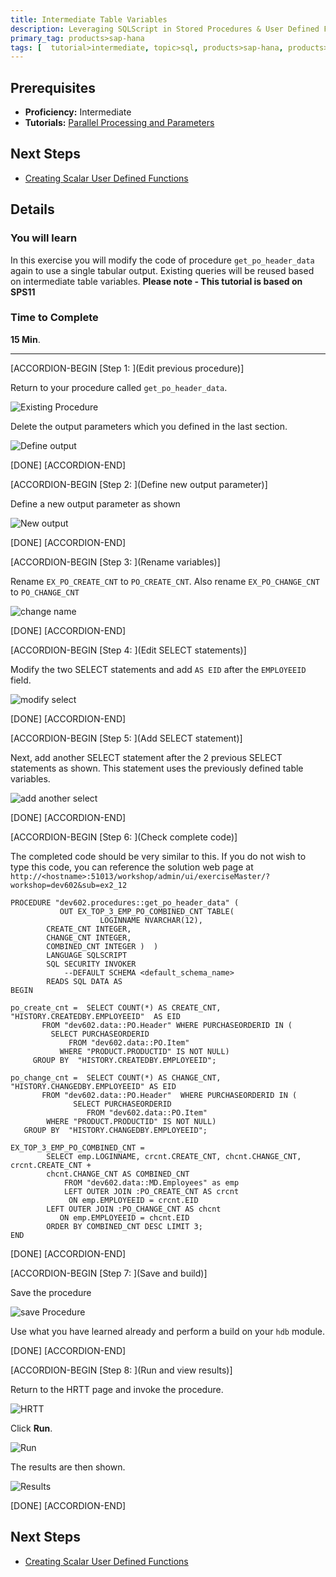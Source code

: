 ```yaml
---
title: Intermediate Table Variables
description: Leveraging SQLScript in Stored Procedures & User Defined Functions
primary_tag: products>sap-hana
tags: [  tutorial>intermediate, topic>sql, products>sap-hana, products>sap-hana\,-express-edition ]
---
```

## Prerequisites  
- **Proficiency:** Intermediate
- **Tutorials:** [Parallel Processing and Parameters](http://www.sap.com/developer/tutorials/xsa-sqlscript-parallel.html)

## Next Steps
- [Creating Scalar User Defined Functions](http://www.sap.com/developer/tutorials/xsa-sqlscript-scalar.html)

## Details
### You will learn  
In this exercise you will modify the code of procedure `get_po_header_data` again to use a single tabular output. Existing queries will be reused based on intermediate table variables.
**Please note - This tutorial is based on SPS11**

### Time to Complete
**15 Min**.

---


[ACCORDION-BEGIN [Step 1: ](Edit previous procedure)]

Return to your procedure called `get_po_header_data`.

![Existing Procedure](1.png)

Delete the output parameters which you defined in the last section.

![Define output](2.png)

[DONE]
[ACCORDION-END]

[ACCORDION-BEGIN [Step 2: ](Define new output parameter)]

Define a new output parameter as shown

![New output](3.png)

[DONE]
[ACCORDION-END]

[ACCORDION-BEGIN [Step 3: ](Rename variables)]

Rename `EX_PO_CREATE_CNT` to `PO_CREATE_CNT`. Also rename `EX_PO_CHANGE_CNT` to `PO_CHANGE_CNT`

![change name](4.png)

[DONE]
[ACCORDION-END]

[ACCORDION-BEGIN [Step 4: ](Edit SELECT statements)]

Modify the two SELECT statements and add `AS EID` after the `EMPLOYEEID` field.

![modify select](5.png)

[DONE]
[ACCORDION-END]

[ACCORDION-BEGIN [Step 5: ](Add SELECT statement)]

Next, add another SELECT statement after the 2 previous SELECT statements as shown. This statement uses the previously defined table variables.

![add another select](6.png)

[DONE]
[ACCORDION-END]

[ACCORDION-BEGIN [Step 6: ](Check complete code)]

The completed code should be very similar to this. If you do not wish to type this code, you can reference the solution web page at `http://<hostname>:51013/workshop/admin/ui/exerciseMaster/?workshop=dev602&sub=ex2_12`

```
PROCEDURE "dev602.procedures::get_po_header_data" (           OUT EX_TOP_3_EMP_PO_COMBINED_CNT TABLE(                    LOGINNAME NVARCHAR(12),		CREATE_CNT INTEGER,		CHANGE_CNT INTEGER,		COMBINED_CNT INTEGER )  ) 		LANGUAGE SQLSCRIPT 		SQL SECURITY INVOKER 			--DEFAULT SCHEMA <default_schema_name> 		READS SQL DATA ASBEGINpo_create_cnt =  SELECT COUNT(*) AS CREATE_CNT, "HISTORY.CREATEDBY.EMPLOYEEID"  AS EID       FROM "dev602.data::PO.Header" WHERE PURCHASEORDERID IN (         SELECT PURCHASEORDERID             FROM "dev602.data::PO.Item"           WHERE "PRODUCT.PRODUCTID" IS NOT NULL)     GROUP BY  "HISTORY.CREATEDBY.EMPLOYEEID";po_change_cnt =  SELECT COUNT(*) AS CHANGE_CNT, "HISTORY.CHANGEDBY.EMPLOYEEID" AS EID       FROM "dev602.data::PO.Header"  WHERE PURCHASEORDERID IN (              SELECT PURCHASEORDERID                 FROM "dev602.data::PO.Item"        WHERE "PRODUCT.PRODUCTID" IS NOT NULL)   GROUP BY  "HISTORY.CHANGEDBY.EMPLOYEEID";EX_TOP_3_EMP_PO_COMBINED_CNT =        SELECT emp.LOGINNAME, crcnt.CREATE_CNT, chcnt.CHANGE_CNT,  crcnt.CREATE_CNT +		chcnt.CHANGE_CNT AS COMBINED_CNT    		FROM "dev602.data::MD.Employees" as emp    		LEFT OUTER JOIN :PO_CREATE_CNT AS crcnt             ON emp.EMPLOYEEID = crcnt.EID   		LEFT OUTER JOIN :PO_CHANGE_CNT AS chcnt           ON emp.EMPLOYEEID = chcnt.EID      	ORDER BY COMBINED_CNT DESC LIMIT 3;END```

[DONE]
[ACCORDION-END]

[ACCORDION-BEGIN [Step 7: ](Save and build)]

Save the procedure

![save Procedure](7.png)

Use what you have learned already and perform a build on your `hdb` module.



[DONE]
[ACCORDION-END]

[ACCORDION-BEGIN [Step 8: ](Run and view results)]

Return to the HRTT page and invoke the procedure.

![HRTT](8.png)

Click **Run**.

![Run](9.png)

The results are then shown.

![Results](10.png)

[DONE]
[ACCORDION-END]



## Next Steps
- [Creating Scalar User Defined Functions](http://www.sap.com/developer/tutorials/xsa-sqlscript-scalar.html)
